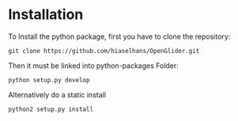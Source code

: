 Installation
============


To Install the python package, first you have to clone the repository:
  ```
  git clone https://github.com/hiaselhans/OpenGlider.git
  ```
Then it must be linked into python-packages Folder:
  ```
  python setup.py develop
  ```
Alternatively do a static install
  ```
  python2 setup.py install
  ```